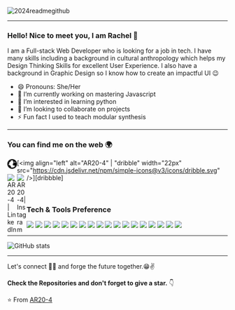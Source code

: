 ![2024readmegithub](https://github.com/AR20-4/AR20-4/assets/52646703/c91b7051-e75a-44d6-b94e-9a6aa1c5da9f)

---
### Hello! Nice to meet you, I am Rachel 👋 

I am a Full-stack Web Developer who is looking for a job in tech. I have many skills including a background in cultural anthropology which helps my Design Thinking Skills for excellent User Experience. I also have a background in Graphic Design so I know how to create an impactful UI   :wink:

- 😄 Pronouns: She/Her 
- 🔭 I’m currently working on mastering Javascript 
- 🌱 I’m interested in learning python
- 👯 I’m looking to collaborate on projects
- ⚡ Fun fact I used to teach modular synthesis 
 ---
### You can find me on the web 🌍
[<img align="left" alt="AR20-4" width="22px" src="https://raw.githubusercontent.com/iconic/open-iconic/master/svg/globe.svg" />][website]
[<img align="left" alt="AR20-4" | "dribble" width="22px" src="https://cdn.jsdelivr.net/npm/simple-icons@v3/icons/dribble.svg" />][dribbble]
[<img align="left" alt="AR20-4 | LinkedIn" width="22px" src="https://cdn.jsdelivr.net/npm/simple-icons@v3/icons/linkedin.svg" />][linkedin]
[<img align="left" alt="AR20-4| Instagram" width="22px" src="https://cdn.jsdelivr.net/npm/simple-icons@v3/icons/instagram.svg" />][instagram]

<br/>

### Tech & Tools Preference

<img src = "https://img.shields.io/badge/-HTML5-E34F26?style=flat&logo=html5&logoColor=white"> <img src = "https://img.shields.io/badge/-CSS3-1572B6?style=flat&logo=css3&logoColor=white">
<img src="https://img.shields.io/badge/-Bootstrap-563D7C?style=flat&logo=bootstrap&logoColor=white">
<img src="https://img.shields.io/badge/-JavaScript-eed718?style=flat&logo=javascript&logoColor=ffffff">
<img src="https://img.shields.io/badge/-Sass-cc6699?style=flat&logo=sass&logoColor=ffffff">
<img src="https://img.shields.io/badge/-React-000000?style=flat&logo=react&logoColor=00c8ff">
<img src="https://img.shields.io/badge/-MongoDB-4DB33D?style=flat&logo=mongodb&logoColor=FFFFFF">
<img src="https://img.shields.io/badge/-GraphQL-e535ab?style=flat&logo=graphql&logoColor=FFFFFF">
<img src="https://img.shields.io/badge/-MySQL-F29111?style=flat&logo=mysql&logoColor=FFFFFF">
<img src="https://img.shields.io/badge/-Express.js-787878?style=flat">
<img src="https://img.shields.io/badge/-Node.js-3C873A?style=flat&logo=Node.js&logoColor=white">
<img src="https://img.shields.io/badge/-Firebase-FFA611?style=flat&logo=firebase&logoColor=FFFFFF">
<img src="https://img.shields.io/badge/-Progressive Web Apps-5A0FC8?style=flat">
<img src="http://img.shields.io/badge/-Git-F1502F?style=flat&logo=git&logoColor=FFFFFF">
<img src="http://img.shields.io/badge/-Github-000000?style=flat&logo=github&logoColor=FFFFFF">
<img src="http://img.shields.io/badge/-VS%20Code-007ACC?style=flat&logo=visual%20studio%20code&logoColor=white">
<img src="http://img.shields.io/badge/-Heroku-430098?style=flat&logo=heroku&logoColor=white">
<img src="http://img.shields.io/badge/-Vercel-black?style=flat&logo=vercel&logoColor=white">

---

![GitHub stats](https://github-readme-stats.vercel.app/api?username=AR20-4&show_icons=true&hide_border=true)

---

Let's connect 👨‍💻 and forge the future together.😁✌

**Check the Repositories and don't forget to give a star.** 👇

:star: From [AR20-4](https://github.com/AR20-4)

[website]: https://AR20-4.github.io/Portfolio/
[instagram]: https://www.instagram.com/ar2.aesthetics/
[linkedin]: https://www.linkedin.com/in/hirerachelglasgow/
[dribble]: https://dribbble.com/apalehorserides



